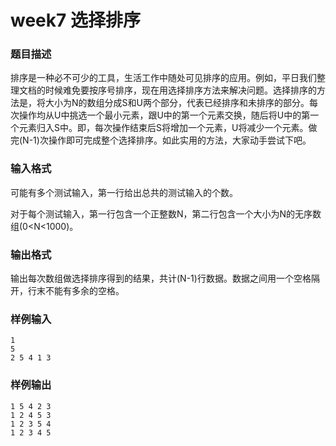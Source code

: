 # week7 选择排序

### 题目描述
排序是一种必不可少的工具，生活工作中随处可见排序的应用。例如，平日我们整理文档的时候难免要按序号排序，现在用选择排序方法来解决问题。选择排序的方法是，将大小为N的数组分成S和U两个部分，代表已经排序和未排序的部分。每次操作均从U中挑选一个最小元素，跟U中的第一个元素交换，随后将U中的第一个元素归入S中。即，每次操作结束后S将增加一个元素，U将减少一个元素。做完(N-1)次操作即可完成整个选择排序。如此实用的方法，大家动手尝试下吧。

### 输入格式
可能有多个测试输入，第一行给出总共的测试输入的个数。

对于每个测试输入，第一行包含一个正整数N，第二行包含一个大小为N的无序数组(0<N<1000)。

### 输出格式
输出每次数组做选择排序得到的结果，共计(N-1)行数据。数据之间用一个空格隔开，行末不能有多余的空格。


### 样例输入
```
1
5
2 5 4 1 3
```
### 样例输出
```
1 5 4 2 3
1 2 4 5 3
1 2 3 5 4
1 2 3 4 5
```
